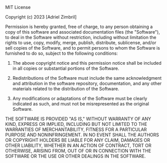 MIT License

Copyright (c) 2023 [Adriel Zimbril]

Permission is hereby granted, free of charge, to any person obtaining a copy
of this software and associated documentation files (the "Software"), to deal
in the Software without restriction, including without limitation the rights
to use, copy, modify, merge, publish, distribute, sublicense, and/or sell
copies of the Software, and to permit persons to whom the Software is furnished
to do so, subject to the following conditions:

1. The above copyright notice and this permission notice shall be included in
   all copies or substantial portions of the Software.

2. Redistributions of the Software must include the same acknowledgment and
   attribution in the software repository, documentation, and any other materials
   related to the distribution of the Software.

3. Any modifications or adaptations of the Software must be clearly indicated
   as such, and must not be misrepresented as the original Software.

THE SOFTWARE IS PROVIDED "AS IS," WITHOUT WARRANTY OF ANY KIND, EXPRESS OR
IMPLIED, INCLUDING BUT NOT LIMITED TO THE WARRANTIES OF MERCHANTABILITY,
FITNESS FOR A PARTICULAR PURPOSE AND NONINFRINGEMENT. IN NO EVENT SHALL THE
AUTHORS OR COPYRIGHT HOLDERS BE LIABLE FOR ANY CLAIM, DAMAGES OR OTHER
LIABILITY, WHETHER IN AN ACTION OF CONTRACT, TORT OR OTHERWISE, ARISING FROM,
OUT OF OR IN CONNECTION WITH THE SOFTWARE OR THE USE OR OTHER DEALINGS IN
THE SOFTWARE.
